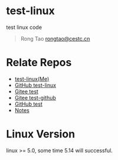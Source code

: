 # test-linux
test linux code

> Rong Tao <rongtao@cestc.cn>

# Relate Repos

* [test-linux(Me)](https://gitee.com/rtoax/test-linux)
* [GitHub test-linux](https://github.com/Rtoax/test-linux)
* [Gitee test](https://gitee.com/rtoax/test)
* [Gitee test-github](https://gitee.com/rtoax/test-github)
* [GitHub test](https://github.com/Rtoax/test)
* [Notes](https://gitee.com/rtoax/notes)

# Linux Version

linux >= 5.0, some time 5.14 will successful.


